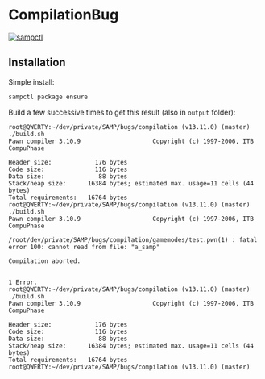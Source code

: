 # CompilationBug

[![sampctl](https://img.shields.io/badge/sampctl-CompilationBug-2f2f2f.svg?style=for-the-badge)](https://github.com/Misiur/CompilationBug)

## Installation

Simple install:

```bash
sampctl package ensure
```

Build a few successive times to get this result (also in `output` folder):
```
root@QWERTY:~/dev/private/SAMP/bugs/compilation (v13.11.0) (master) ./build.sh 
Pawn compiler 3.10.9                    Copyright (c) 1997-2006, ITB CompuPhase

Header size:            176 bytes
Code size:              116 bytes
Data size:               88 bytes
Stack/heap size:      16384 bytes; estimated max. usage=11 cells (44 bytes)
Total requirements:   16764 bytes
root@QWERTY:~/dev/private/SAMP/bugs/compilation (v13.11.0) (master) ./build.sh 
Pawn compiler 3.10.9                    Copyright (c) 1997-2006, ITB CompuPhase

/root/dev/private/SAMP/bugs/compilation/gamemodes/test.pwn(1) : fatal error 100: cannot read from file: "a_samp"

Compilation aborted.


1 Error.
root@QWERTY:~/dev/private/SAMP/bugs/compilation (v13.11.0) (master) ./build.sh 
Pawn compiler 3.10.9                    Copyright (c) 1997-2006, ITB CompuPhase

Header size:            176 bytes
Code size:              116 bytes
Data size:               88 bytes
Stack/heap size:      16384 bytes; estimated max. usage=11 cells (44 bytes)
Total requirements:   16764 bytes
root@QWERTY:~/dev/private/SAMP/bugs/compilation (v13.11.0) (master) 
```
